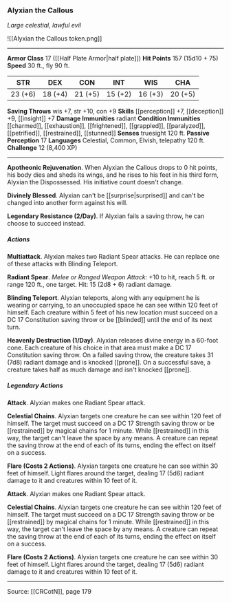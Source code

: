 ### Alyxian the Callous
_Large celestial, lawful evil_

![[Alyxian the Callous token.png]]


---

**Armor Class** 17 ([[Half Plate Armor|half plate]])
**Hit Points** 157 (15d10 + 75)
**Speed** 30 ft., fly 90 ft.

| STR     | DEX     | CON     | INT     | WIS     | CHA     |
|---------|---------|---------|---------|---------|---------|
| 23 (+6) | 18 (+4) | 21 (+5) | 15 (+2) | 16 (+3) | 20 (+5) |

**Saving Throws** wis +7, str +10, con +9
**Skills** [[perception]] +7, [[deception]] +9, [[insight]] +7
**Damage Immunities** radiant
**Condition Immunities** [[charmed]], [[exhaustion]], [[frightened]], [[grappled]], [[paralyzed]], [[petrified]], [[restrained]], [[stunned]]
**Senses** truesight 120 ft.
**Passive Perception** 17
**Languages** Celestial, Common, Elvish, telepathy 120 ft.
**Challenge** 12 (8,400 XP)

---

**Apotheonic Rejuvenation**. When Alyxian the Callous drops to 0 hit points, his body dies and sheds its wings, and he rises to his feet in his third form, Alyxian the Dispossessed. His initiative count doesn't change.

**Divinely Blessed**. Alyxian can't be [[surprise|surprised]] and can't be changed into another form against his will.

**Legendary Resistance (2/Day)**. If Alyxian fails a saving throw, he can choose to succeed instead.

##### Actions
**Multiattack**. Alyxian makes two Radiant Spear attacks. He can replace one of these attacks with Blinding Teleport.

**Radiant Spear**. _Melee or Ranged Weapon Attack:_ +10 to hit, reach 5 ft. or range 120 ft., one target. Hit: 15 (2d8 + 6) radiant damage.

**Blinding Teleport**. Alyxian teleports, along with any equipment he is wearing or carrying, to an unoccupied space he can see within 120 feet of himself. Each creature within 5 feet of his new location must succeed on a DC 17 Constitution saving throw or be [[blinded]] until the end of its next turn.

**Heavenly Destruction (1/Day)**. Alyxian releases divine energy in a 60-foot cone. Each creature of his choice in that area must make a DC 17 Constitution saving throw. On a failed saving throw, the creature takes 31 (7d8) radiant damage and is knocked [[prone]]. On a successful save, a creature takes half as much damage and isn't knocked [[prone]].

##### Legendary Actions
**Attack**. Alyxian makes one Radiant Spear attack.

**Celestial Chains**. Alyxian targets one creature he can see within 120 feet of himself. The target must succeed on a DC 17 Strength saving throw or be [[restrained]] by magical chains for 1 minute. While [[restrained]] in this way, the target can't leave the space by any means. A creature can repeat the saving throw at the end of each of its turns, ending the effect on itself on a success.

**Flare (Costs 2 Actions)**. Alyxian targets one creature he can see within 30 feet of himself. Light flares around the target, dealing 17 (5d6) radiant damage to it and creatures within 10 feet of it.

**Attack**. Alyxian makes one Radiant Spear attack.

**Celestial Chains**. Alyxian targets one creature he can see within 120 feet of himself. The target must succeed on a DC 17 Strength saving throw or be [[restrained]] by magical chains for 1 minute. While [[restrained]] in this way, the target can't leave the space by any means. A creature can repeat the saving throw at the end of each of its turns, ending the effect on itself on a success.

**Flare (Costs 2 Actions)**. Alyxian targets one creature he can see within 30 feet of himself. Light flares around the target, dealing 17 (5d6) radiant damage to it and creatures within 10 feet of it.


---

Source: [[CRCotN]], page 179
